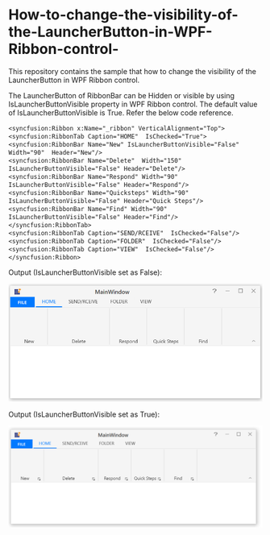 # How-to-change-the-visibility-of-the-LauncherButton-in-WPF-Ribbon-control-
This repository contains the sample that how to change the visibility of the LauncherButton in WPF Ribbon control.

The LauncherButton of RibbonBar can be Hidden or visible by using IsLauncherButtonVisible property  in WPF Ribbon control. The default value of IsLauncherButtonVisible is True. Refer the below code reference.

```XMAL:
<syncfusion:Ribbon x:Name="_ribbon" VerticalAlignment="Top">
<syncfusion:RibbonTab Caption="HOME"  IsChecked="True">
<syncfusion:RibbonBar Name="New" IsLauncherButtonVisible="False"  Width="90"  Header="New"/>
<syncfusion:RibbonBar Name="Delete"  Width="150" IsLauncherButtonVisible="False" Header="Delete"/>
<syncfusion:RibbonBar Name="Respond" Width="90" IsLauncherButtonVisible="False" Header="Respond"/>
<syncfusion:RibbonBar Name="Quicksteps" Width="90" IsLauncherButtonVisible="False" Header="Quick Steps"/>
<syncfusion:RibbonBar Name="Find" Width="90" IsLauncherButtonVisible="False" Header="Find"/>
</syncfusion:RibbonTab>
<syncfusion:RibbonTab Caption="SEND/RCEIVE"  IsChecked="False"/>
<syncfusion:RibbonTab Caption="FOLDER"  IsChecked="False"/>
<syncfusion:RibbonTab Caption="VIEW"  IsChecked="False"/>
</syncfusion:Ribbon>
```

Output (IsLauncherButtonVisible set as False):

 ![WPF_Ribbon_LauncherButton_Visibility_False](LauncherButton_Visibility_False.png)

Output (IsLauncherButtonVisible set as True):

![WPF_Ribbon_LauncherButton_Visibility_True](LauncherButton_Visibility_True.png)

 
